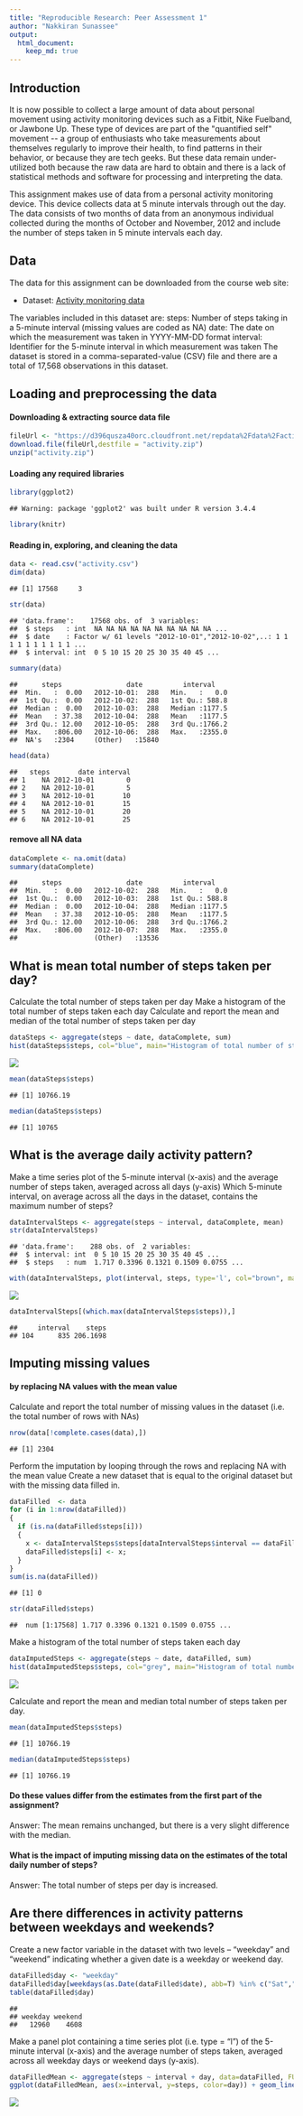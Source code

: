 ```yaml
---
title: "Reproducible Research: Peer Assessment 1"
author: "Nakkiran Sunassee"
output: 
  html_document:
    keep_md: true
---
```

## Introduction
It is now possible to collect a large amount of data about personal movement using activity monitoring devices such as a Fitbit, Nike Fuelband, or Jawbone Up. These type of devices are part of the "quantified self" movement -- a group of enthusiasts who take measurements about themselves regularly to improve their health, to find patterns in their behavior, or because they are tech geeks. But these data remain under-utilized both because the raw data are hard to obtain and there is a lack of statistical methods and software for processing and interpreting the data.

This assignment makes use of data from a personal activity monitoring device. This device collects data at 5 minute intervals through out the day. The data consists of two months of data from an anonymous individual collected during the months of October and November, 2012 and include the number of steps taken in 5 minute intervals each day.

## Data
The data for this assignment can be downloaded from the course web site:
* Dataset: [Activity monitoring data](https://d396qusza40orc.cloudfront.net/repdata%2Fdata%2Factivity.zip)

The variables included in this dataset are:
steps: Number of steps taking in a 5-minute interval (missing values are coded as NA)
date: The date on which the measurement was taken in YYYY-MM-DD format
interval: Identifier for the 5-minute interval in which measurement was taken
The dataset is stored in a comma-separated-value (CSV) file and there are a total of 17,568 observations in this dataset.

## Loading and preprocessing the data
#### Downloading & extracting source data file

```r
fileUrl <- "https://d396qusza40orc.cloudfront.net/repdata%2Fdata%2Factivity.zip"
download.file(fileUrl,destfile = "activity.zip")
unzip("activity.zip")
```
#### Loading any required libraries

```r
library(ggplot2)
```

```
## Warning: package 'ggplot2' was built under R version 3.4.4
```

```r
library(knitr)
```
#### Reading in, exploring, and cleaning the data

```r
data <- read.csv("activity.csv")
dim(data)
```

```
## [1] 17568     3
```

```r
str(data)
```

```
## 'data.frame':	17568 obs. of  3 variables:
##  $ steps   : int  NA NA NA NA NA NA NA NA NA NA ...
##  $ date    : Factor w/ 61 levels "2012-10-01","2012-10-02",..: 1 1 1 1 1 1 1 1 1 1 ...
##  $ interval: int  0 5 10 15 20 25 30 35 40 45 ...
```

```r
summary(data)
```

```
##      steps                date          interval     
##  Min.   :  0.00   2012-10-01:  288   Min.   :   0.0  
##  1st Qu.:  0.00   2012-10-02:  288   1st Qu.: 588.8  
##  Median :  0.00   2012-10-03:  288   Median :1177.5  
##  Mean   : 37.38   2012-10-04:  288   Mean   :1177.5  
##  3rd Qu.: 12.00   2012-10-05:  288   3rd Qu.:1766.2  
##  Max.   :806.00   2012-10-06:  288   Max.   :2355.0  
##  NA's   :2304     (Other)   :15840
```

```r
head(data)
```

```
##   steps       date interval
## 1    NA 2012-10-01        0
## 2    NA 2012-10-01        5
## 3    NA 2012-10-01       10
## 4    NA 2012-10-01       15
## 5    NA 2012-10-01       20
## 6    NA 2012-10-01       25
```
#### remove all NA data

```r
dataComplete <- na.omit(data)
summary(dataComplete)
```

```
##      steps                date          interval     
##  Min.   :  0.00   2012-10-02:  288   Min.   :   0.0  
##  1st Qu.:  0.00   2012-10-03:  288   1st Qu.: 588.8  
##  Median :  0.00   2012-10-04:  288   Median :1177.5  
##  Mean   : 37.38   2012-10-05:  288   Mean   :1177.5  
##  3rd Qu.: 12.00   2012-10-06:  288   3rd Qu.:1766.2  
##  Max.   :806.00   2012-10-07:  288   Max.   :2355.0  
##                   (Other)   :13536
```

## What is mean total number of steps taken per day?
Calculate the total number of steps taken per day
Make a histogram of the total number of steps taken each day
Calculate and report the mean and median of the total number of steps taken per day

```r
dataSteps <- aggregate(steps ~ date, dataComplete, sum)
hist(dataSteps$steps, col="blue", main="Histogram of total number of steps per day", xlab="Total number of steps in a day")
```

![](PA1_template_files/figure-html/unnamed-chunk-5-1.png)<!-- -->

```r
mean(dataSteps$steps)
```

```
## [1] 10766.19
```

```r
median(dataSteps$steps)
```

```
## [1] 10765
```


## What is the average daily activity pattern?
Make a time series plot of the 5-minute interval (x-axis) and the average number of steps taken, averaged across all days (y-axis)
Which 5-minute interval, on average across all the days in the dataset, contains the maximum number of steps?

```r
dataIntervalSteps <- aggregate(steps ~ interval, dataComplete, mean)
str(dataIntervalSteps)
```

```
## 'data.frame':	288 obs. of  2 variables:
##  $ interval: int  0 5 10 15 20 25 30 35 40 45 ...
##  $ steps   : num  1.717 0.3396 0.1321 0.1509 0.0755 ...
```

```r
with(dataIntervalSteps, plot(interval, steps, type='l', col="brown", main="Average number of steps by 5-minute interval", xlab="5-minute Interval", ylab="Average number of steps"))
```

![](PA1_template_files/figure-html/unnamed-chunk-6-1.png)<!-- -->

```r
dataIntervalSteps[(which.max(dataIntervalSteps$steps)),]
```

```
##     interval    steps
## 104      835 206.1698
```


## Imputing missing values
#### by replacing NA values with the mean value
Calculate and report the total number of missing values in the dataset (i.e. the total number of rows with NAs)

```r
nrow(data[!complete.cases(data),])
```

```
## [1] 2304
```
Perform the imputation by looping through the rows and replacing NA with the mean value
Create a new dataset that is equal to the original dataset but with the missing data filled in.

```r
dataFilled  <- data
for (i in 1:nrow(dataFilled))
{
  if (is.na(dataFilled$steps[i]))
  {
    x <- dataIntervalSteps$steps[dataIntervalSteps$interval == dataFilled$interval[i]];
    dataFilled$steps[i] <- x;
  }
}
sum(is.na(dataFilled))
```

```
## [1] 0
```

```r
str(dataFilled$steps)
```

```
##  num [1:17568] 1.717 0.3396 0.1321 0.1509 0.0755 ...
```

Make a histogram of the total number of steps taken each day

```r
dataImputedSteps <- aggregate(steps ~ date, dataFilled, sum)
hist(dataImputedSteps$steps, col="grey", main="Histogram of total number of steps per day (Imputed)", xlab="Total number of steps per day")
```

![](PA1_template_files/figure-html/unnamed-chunk-9-1.png)<!-- -->

Calculate and report the mean and median total number of steps taken per day.

```r
mean(dataImputedSteps$steps)
```

```
## [1] 10766.19
```

```r
median(dataImputedSteps$steps)
```

```
## [1] 10766.19
```

#### Do these values differ from the estimates from the first part of the assignment?
Answer: The mean remains unchanged, but there is a very slight difference with the median. 

#### What is the impact of imputing missing data on the estimates of the total daily number of steps?
Answer: The total number of steps per day is increased.


## Are there differences in activity patterns between weekdays and weekends?
Create a new factor variable in the dataset with two levels – “weekday” and “weekend” indicating whether a given date is a weekday or weekend day.

```r
dataFilled$day <- "weekday"
dataFilled$day[weekdays(as.Date(dataFilled$date), abb=T) %in% c("Sat","Sun")] <- "weekend"
table(dataFilled$day)
```

```
## 
## weekday weekend 
##   12960    4608
```

Make a panel plot containing a time series plot (i.e. type = “l”) of the 5-minute interval (x-axis) and the average number of steps taken, averaged across all weekday days or weekend days (y-axis).

```r
dataFilledMean <- aggregate(steps ~ interval + day, data=dataFilled, FUN="mean")
ggplot(dataFilledMean, aes(x=interval, y=steps, color=day)) + geom_line() + labs(title="Average Daily Steps: Weekday vs Weekend", x="Interval", y="Number of Steps") + facet_wrap(~day, ncol=2, nrow=2)
```

![](PA1_template_files/figure-html/unnamed-chunk-12-1.png)<!-- -->
